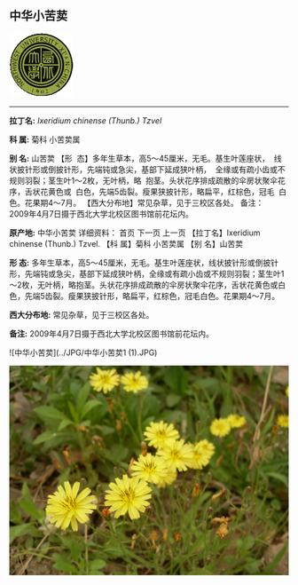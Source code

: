 ## 中华小苦荬

![西北大学校园网络植物志](../JPG/nwu.gif)

---

**拉丁名:**  _Ixeridium chinense (Thunb.) Tzvel_

**科 属:** 菊科 小苦荬属

**别 名:** 山苦荬
【形  态】多年生草本，高5～45厘米，无毛。基生叶莲座状，
 线状披针形或倒披针形，先端钝或急尖，基部下延成狭叶柄，
 全缘或有疏小齿或不规则羽裂；茎生叶1～2枚，无叶柄，略
 抱茎。头状花序排成疏散的伞房状聚伞花序，舌状花黄色或
 白色，先端5齿裂。瘦果狭披针形，略扁平，红棕色，冠毛
 白色。花果期4～7月。
【西大分布地】常见杂草，见于三校区各处。
备注：
    2009年4月7日摄于西北大学北校区图书馆前花坛内。
　

**原产地:** 中华小苦荬
详细资料： 首页 下一页 上一页 
【拉丁名】Ixeridium chinense (Thunb.) Tzvel.
【科 属】菊科 小苦荬属
【别 名】山苦荬

**形  态:** 多年生草本，高5～45厘米，无毛。基生叶莲座状，线状披针形或倒披针形，先端钝或急尖，基部下延成狭叶柄，全缘或有疏小齿或不规则羽裂；茎生叶1～2枚，无叶柄，略抱茎。头状花序排成疏散的伞房状聚伞花序，舌状花黄色或白色，先端5齿裂。瘦果狭披针形，略扁平，红棕色，冠毛白色。花果期4～7月。

**西大分布地:** 常见杂草，见于三校区各处。

**备注:** 2009年4月7日摄于西北大学北校区图书馆前花坛内。　

![中华小苦荬](../JPG/中华小苦荬1 (1).JPG) 

![中华小苦荬](../JPG/中华小苦荬1.JPG) 

